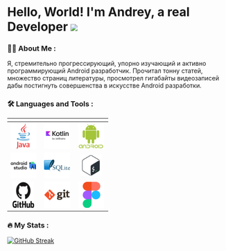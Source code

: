 <h1>
 Hello, World! I'm Andrey, a real Developer
  <img src="https://media.giphy.com/media/LOnt6uqjD9OexmQJRB/giphy.gif" width="50px"/>
</h1>

### :man_technologist: About Me :

Я, стремительно прогрессирующий, упорно изучающий и активно программирующий Android разработчик. 
Прочитал тонну статей, множество страниц литературы, просмотрел гигабайты видеозаписей дабы постигнуть совершенства в искусстве Android разработки. 

### :hammer_and_wrench: Languages and Tools :

| <!-- -->      | <!-- -->        | <!-- -->      |
|:-------------:|:---------------:|:-------------:|
| <img src="https://github.com/devicons/devicon/blob/master/icons/java/java-original-wordmark.svg" title="Java" alt="Java" width="60" height="60"/>&nbsp;| <img src="https://github.com/devicons/devicon/blob/master/icons/kotlin/kotlin-original-wordmark.svg" title="Kotlin" alt="Kotlin" width="60" height="60"/>&nbsp;| <img src="https://github.com/devicons/devicon/blob/master/icons/android/android-plain-wordmark.svg" title="Android" alt="Android" width="60" height="60"/>&nbsp;|
| <img src="https://github.com/devicons/devicon/blob/master/icons/androidstudio/androidstudio-original-wordmark.svg" title="AndroidStudio" alt="AndroidStudio" width="60" height="60"/>&nbsp;| <img src="https://github.com/devicons/devicon/blob/master/icons/sqlite/sqlite-original-wordmark.svg" title="SQLite" alt="SQLite" width="60" height="60"/>&nbsp;| <img src="https://github.com/devicons/devicon/blob/master/icons/bash/bash-original.svg" title="Bash" alt="Bash" width="50" height="50"/>&nbsp;|
| <img src="https://github.com/devicons/devicon/blob/master/icons/github/github-original-wordmark.svg" title="GitHub" alt="GitHub" width="50" height="60"/>&nbsp;| <img src="https://github.com/devicons/devicon/blob/master/icons/git/git-original-wordmark.svg" title="Git" alt="Git" width="60" height="60"/>&nbsp;| <img src="https://github.com/devicons/devicon/blob/master/icons/figma/figma-original.svg" title="Figma" alt="Figma" width="60" height="60"/>&nbsp;|    
### :fire: My Stats :
[![GitHub Streak](http://github-readme-streak-stats.herokuapp.com?user=AndreyDemuhDev&theme=rose&background=FFFFFF)](https://git.io/streak-stats)


